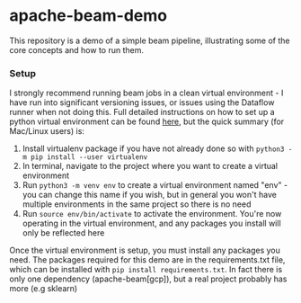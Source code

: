 # apache-beam-demo

This repository is a demo of a simple beam pipeline, illustrating some of the core concepts and how to run them.

### Setup

I strongly recommend running beam jobs in a clean virtual environment - I have run into significant versioning issues, or issues using the Dataflow runner when not doing this. Full detailed instructions on how to set up a python virtual environment can be found [here](https://packaging.python.org/guides/installing-using-pip-and-virtual-environments/), but the quick summary (for Mac/Linux users) is:

1) Install virtualenv package if you have not already done so with `python3 -m pip install --user virtualenv`
2) In terminal, navigate to the project where you want to create a virtual environment
3) Run `python3 -m venv env` to create a virtual environment named "env" - you can change this name if you wish, but in general you won't have multiple environments in the same project so there is no need
4) Run `source env/bin/activate` to activate the environment. You're now operating in the virtual environment, and any packages you install will only be reflected here

Once the virtual environment is setup, you must install any packages you need. The packages required for this demo are in the requirements.txt file, which can be installed with `pip install requirements.txt`. In fact there is only one dependency (apache-beam[gcp]), but a real project probably has more (e.g sklearn)
